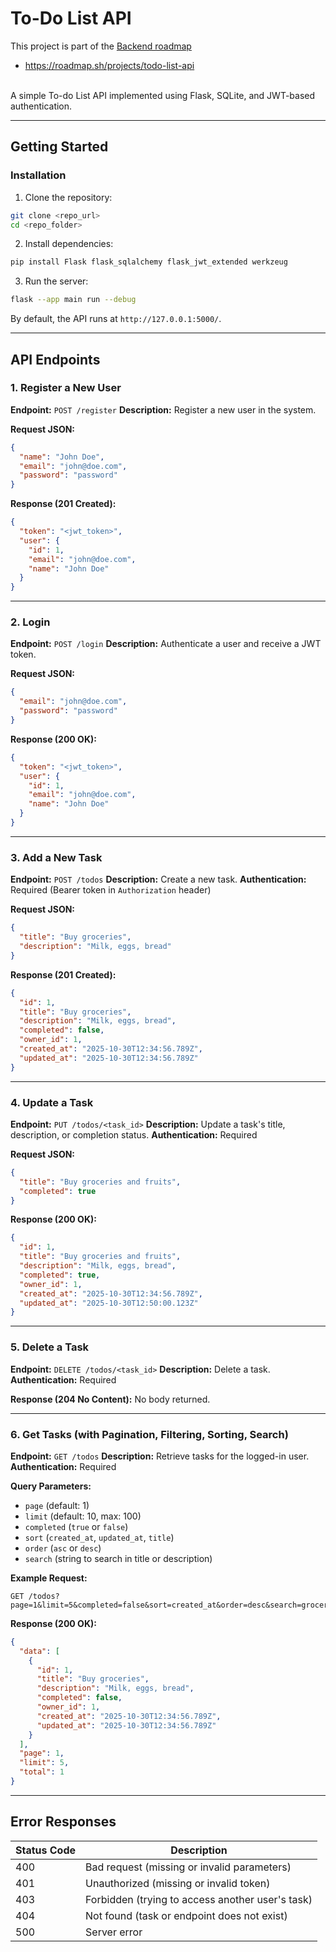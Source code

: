 # To-Do List API

This project is part of the [Backend roadmap](https://roadmap.sh/backend)
- https://roadmap.sh/projects/todo-list-api
<br>
A simple To-do List API implemented using Flask, SQLite, and JWT-based authentication.

---

## Getting Started

### Installation

1. Clone the repository:

```bash
git clone <repo_url>
cd <repo_folder>
```

2. Install dependencies:

```bash
pip install Flask flask_sqlalchemy flask_jwt_extended werkzeug
```

3. Run the server:

```bash
flask --app main run --debug
```

By default, the API runs at `http://127.0.0.1:5000/`.

---

## API Endpoints

### 1. Register a New User

**Endpoint:** `POST /register`
**Description:** Register a new user in the system.

**Request JSON:**

```json
{
  "name": "John Doe",
  "email": "john@doe.com",
  "password": "password"
}
```

**Response (201 Created):**

```json
{
  "token": "<jwt_token>",
  "user": {
    "id": 1,
    "email": "john@doe.com",
    "name": "John Doe"
  }
}
```

---

### 2. Login

**Endpoint:** `POST /login`
**Description:** Authenticate a user and receive a JWT token.

**Request JSON:**

```json
{
  "email": "john@doe.com",
  "password": "password"
}
```

**Response (200 OK):**

```json
{
  "token": "<jwt_token>",
  "user": {
    "id": 1,
    "email": "john@doe.com",
    "name": "John Doe"
  }
}
```

---

### 3. Add a New Task

**Endpoint:** `POST /todos`
**Description:** Create a new task.
**Authentication:** Required (Bearer token in `Authorization` header)

**Request JSON:**

```json
{
  "title": "Buy groceries",
  "description": "Milk, eggs, bread"
}
```

**Response (201 Created):**

```json
{
  "id": 1,
  "title": "Buy groceries",
  "description": "Milk, eggs, bread",
  "completed": false,
  "owner_id": 1,
  "created_at": "2025-10-30T12:34:56.789Z",
  "updated_at": "2025-10-30T12:34:56.789Z"
}
```

---

### 4. Update a Task

**Endpoint:** `PUT /todos/<task_id>`
**Description:** Update a task's title, description, or completion status.
**Authentication:** Required

**Request JSON:**

```json
{
  "title": "Buy groceries and fruits",
  "completed": true
}
```

**Response (200 OK):**

```json
{
  "id": 1,
  "title": "Buy groceries and fruits",
  "description": "Milk, eggs, bread",
  "completed": true,
  "owner_id": 1,
  "created_at": "2025-10-30T12:34:56.789Z",
  "updated_at": "2025-10-30T12:50:00.123Z"
}
```

---

### 5. Delete a Task

**Endpoint:** `DELETE /todos/<task_id>`
**Description:** Delete a task.
**Authentication:** Required

**Response (204 No Content):**
No body returned.

---

### 6. Get Tasks (with Pagination, Filtering, Sorting, Search)

**Endpoint:** `GET /todos`
**Description:** Retrieve tasks for the logged-in user.
**Authentication:** Required

**Query Parameters:**

* `page` (default: 1)
* `limit` (default: 10, max: 100)
* `completed` (`true` or `false`)
* `sort` (`created_at`, `updated_at`, `title`)
* `order` (`asc` or `desc`)
* `search` (string to search in title or description)

**Example Request:**

```
GET /todos?page=1&limit=5&completed=false&sort=created_at&order=desc&search=groceries
```

**Response (200 OK):**

```json
{
  "data": [
    {
      "id": 1,
      "title": "Buy groceries",
      "description": "Milk, eggs, bread",
      "completed": false,
      "owner_id": 1,
      "created_at": "2025-10-30T12:34:56.789Z",
      "updated_at": "2025-10-30T12:34:56.789Z"
    }
  ],
  "page": 1,
  "limit": 5,
  "total": 1
}
```

---

## Error Responses

| Status Code | Description                                      |
| ----------- | ------------------------------------------------ |
| 400         | Bad request (missing or invalid parameters)      |
| 401         | Unauthorized (missing or invalid token)          |
| 403         | Forbidden (trying to access another user's task) |
| 404         | Not found (task or endpoint does not exist)      |
| 500         | Server error                                     |

